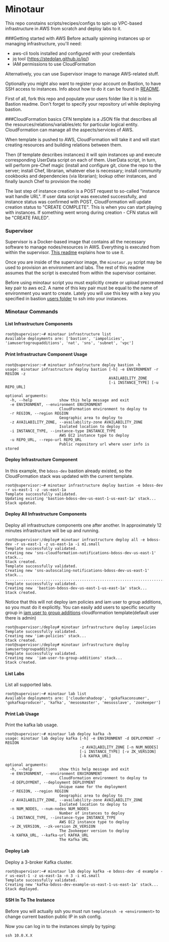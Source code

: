 Minotaur
========

This repo constains scripts/recipes/configs to spin up VPC-based infrastructure in AWS from scratch and deploy labs to it.

###Getting started with AWS
Before actually spinning instances up or managing infrastructure, you'll need:

- aws-cli tools installed and configured with your credentials
- jq tool (https://stedolan.github.io/jq/)
- IAM permissions to use CloudFormation

Alternatively, you can use Supervisor image to manage AWS-related stuff.

Optionally you might also want to register your account on Bastion, to have SSH access to instances. 
Info about how to do it can be found in [README](infrastructure/aws/bastion).

First of all, fork this repo and populate your users folder like it is told in Bastion readme. Don't forget to specify your repository url while deploying bastion.

###CloudFormation basics
CFN template is a JSON file that describes all the resources/relations/variables/etc for particular logical entity.
CloudFormation can manage all the aspects/services of AWS. 

When template is pushed to AWS, CloudFormation will take it and will start creating resources and building relations between them.

Then (if template describes instances) it will spin instances up and execute corresponding UserData script on each of them.
UserData script, in turn, will perform pre-Chef magic (install and configure git, clone the repo to the server; install Chef, librarian, whatever else is necessary; install community cookbooks and dependencies (via librarian); lookup other instances, and finally launch Chef to provision the node)

The last step of instance creation is a POST request to so-called "instance wait handle URL". 
If user data script was executed successfully, and instance status was confirmed with POST, CloudFormation will update creation status to "CREATE COMPLETE". 
This is when you can start playing with instances.
If something went wrong during creation - CFN status will be "CREATE FAILED".

### Supervisor

Supervisor is a Docker-based image that contains all the necessary software to manage nodes/resources in AWS. Everything is executed from within the supervisor. [This readme](supervisor/README.md) explains how to use it.

Once you are inside of the supervisor image, the `minotaur.py` script may be used to provision an environment and labs. The rest of this readme assumes that the script is executed from within the supervisor container.

Before using minotaur script you must explicitly create or upload precreated key pair to aws ec2. A name of this key pair must be equal to the name of environment you want to create. Lately you will use this key with a key you specified in bastion [users folder](infrastructure/aws/bastion/chef/data_bags/users) to ssh into your instances.

### Minotaur Commands

#### List Infrastructure Components
```
root@supervisor:~# minotaur infrastructure list
Available deployments are: ['bastion', 'iampolicies', 'iamusertogroupadditions', 'nat', 'sns', 'subnet', 'vpc']
```
#### Print Infrastructure Component Usage
```
root@supervisor:~# minotaur infrastructure deploy bastion -h
usage: minotaur infrastructure deploy bastion [-h] -e ENVIRONMENT -r REGION -z
                                              AVAILABILITY_ZONE
                                              [-i INSTANCE_TYPE] [-u REPO_URL]

optional arguments:
  -h, --help            show this help message and exit
  -e ENVIRONMENT, --environment ENVIRONMENT
                        CloudFormation environment to deploy to
  -r REGION, --region REGION
                        Geographic area to deploy to
  -z AVAILABILITY_ZONE, --availability-zone AVAILABILITY_ZONE
                        Isolated location to deploy to
  -i INSTANCE_TYPE, --instance-type INSTANCE_TYPE
                        AWS EC2 instance type to deploy
  -u REPO_URL, --repo-url REPO_URL
                        Public repository url where user info is stored
```

#### Deploy Infrastructure Component

In this example, the `bdoss-dev` bastion already existed, so the CloudFormation stack was updated with the current template.
```
root@supervisor:~# minotaur infrastructure deploy bastion -e bdoss-dev -r us-east-1 -z -us-east-1a
Template successfully validated.
Updating existing 'bastion-bdoss-dev-us-east-1-us-east-1a' stack...
Stack updated.
```

#### Deploy All Infrastructure Components
Deploy all infrastructure components one after another. In approximately 12 minutes infrastructure will be up and running.
```
root@supervisor:/deploy# minotaur infrastructure deploy all -e bdoss-dev -r us-east-1 -z us-east-1a -i m1.small
Template successfully validated.
Creating new 'sns-cloudformation-notifications-bdoss-dev-us-east-1' stack...
Stack created.
Template successfully validated.
Creating new 'sns-autoscaling-notifications-bdoss-dev-us-east-1' stack...
........................................................................
Template successfully validated.
Creating new  'bastion-bdoss-dev-us-east-1-us-east-1a' stack...
Stack created.
```
Notice that this will not deploy iam policies and iam user to group additions, so you must do it explicitly.
You can easily add users to specific security group in [iam user to group additions](infrastructure/aws/iamusertogroupadditions/aws/template.cfn) cloudformation template(default user there is admin)
```
root@supervisor:/deploy# minotaur infrastructure deploy iampolicies
Template successfully validated.
Creating new 'iam-policies' stack...
Stack created.
root@supervisor:/deploy# minotaur infrastructure deploy iamusertogroupadditions
Template successfully validated.
Creating new  'iam-user-to-group-additions' stack...
Stack created.
```

#### List Labs
List all supported labs.
```
root@supervisor:~# minotaur lab list
Available deployments are: ['clouderahadoop', 'gokafkaconsumer', 'gokafkaproducer', 'kafka', 'mesosmaster', 'mesosslave', 'zookeeper']
```

#### Print Lab Usage
Print the kafka lab usage.
```
root@supervisor:~# minotaur lab deploy kafka -h
usage: minotaur lab deploy kafka [-h] -e ENVIRONMENT -d DEPLOYMENT -r REGION
                                 -z AVAILABILITY_ZONE [-n NUM_NODES]
                                 [-i INSTANCE_TYPE] [-v ZK_VERSION]
                                 [-k KAFKA_URL]

optional arguments:
  -h, --help            show this help message and exit
  -e ENVIRONMENT, --environment ENVIRONMENT
                        CloudFormation environment to deploy to
  -d DEPLOYMENT, --deployment DEPLOYMENT
                        Unique name for the deployment
  -r REGION, --region REGION
                        Geographic area to deploy to
  -z AVAILABILITY_ZONE, --availability-zone AVAILABILITY_ZONE
                        Isolated location to deploy to
  -n NUM_NODES, --num-nodes NUM_NODES
                        Number of instances to deploy
  -i INSTANCE_TYPE, --instance-type INSTANCE_TYPE
                        AWS EC2 instance type to deploy
  -v ZK_VERSION, --zk-version ZK_VERSION
                        The Zookeeper version to deploy
  -k KAFKA_URL, --kafka-url KAFKA_URL
                        The Kafka URL
```

#### Deploy Lab
Deploy a 3-broker Kafka cluster.
```
root@supervisor:~# minotaur lab deploy kafka -e bdoss-dev -d example -r us-east-1 -z us-east-1a -n 3 -i m1.small
Template successfully validated.
Creating new 'kafka-bdoss-dev-example-us-east-1-us-east-1a' stack...
Stack deployed.
```

#### SSH In To The Instance
Before you will actually ssh you must run `templatessh -e <environment>` to change current bastion public IP in ssh config.

Now you can log in to the instances simply by typing:
```
ssh 10.0.X.X
```